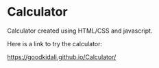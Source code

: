 # Calculator
Calculator created using HTML/CSS and javascript.

Here is a link to try the calculator:

https://goodkidali.github.io/Calculator/
